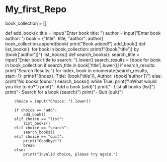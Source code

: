 # My_first_Repo

book_collection = []

def add_book():
    title = input("Enter book title: ")
    author = input("Enter book author: ")
    book = {"title": title, "author": author}
    book_collection.append(book)
    print("Book added!")
add_book()
def list_books():
  for book in book_collection:
    print(f"{book['title']} by {book['author']}")
list_books()
def search_books():
    search_title = input("Enter book title to search: ").lower()
    search_results = [book for book in book_collection if search_title in book['title'].lower()]
    if search_results:
        print("Search Results:")
        for index, book in enumerate(search_results, start=1):
            print(f"{index}. Title: {book['title']}, Author: {book['author']}")
    else:
        print("No books found.")
search_books()
while True:
        print("\nWhat would you like to do?")
        print("- Add a book (add)")
        print("- List all books (list)")
        print("- Search for a book (search)")
        print("- Quit (quit)")

        choice = input("Choice: ").lower()

        if choice == "add":
            add_book()
        elif choice == "list":
            list_books()
        elif choice == "search":
            search_books()
        elif choice == "quit":
            print("Goodbye!")
            break
        else:
            print("Invalid choice, please try again.")
